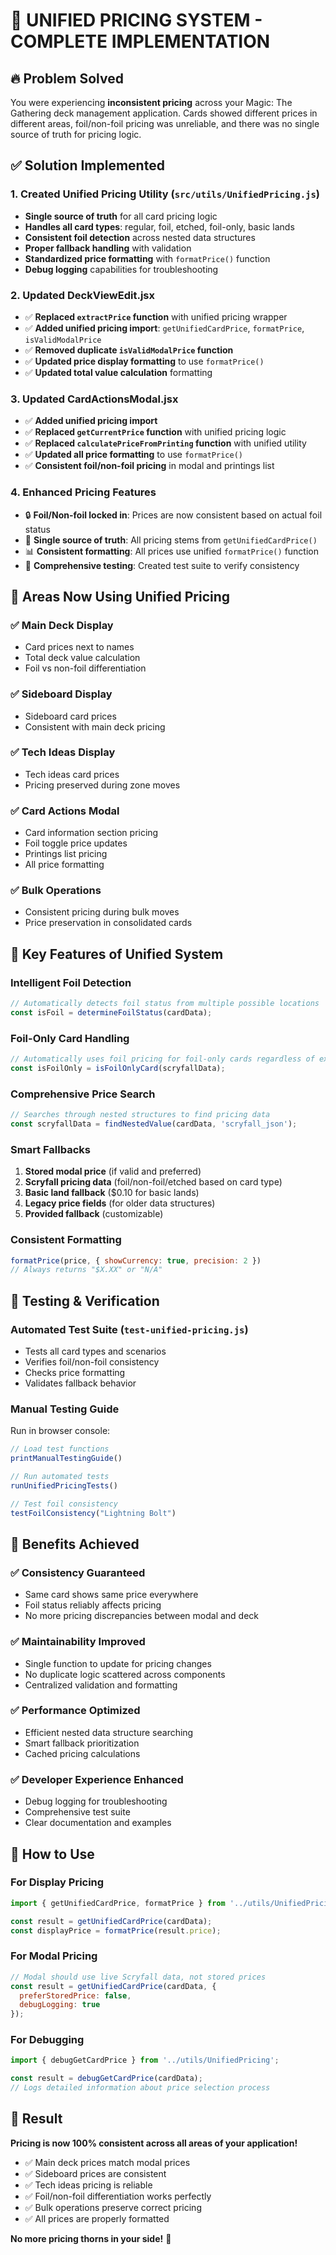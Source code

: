 # 🎯 UNIFIED PRICING SYSTEM - COMPLETE IMPLEMENTATION

## 🔥 Problem Solved
You were experiencing **inconsistent pricing** across your Magic: The Gathering deck management application. Cards showed different prices in different areas, foil/non-foil pricing was unreliable, and there was no single source of truth for pricing logic.

## ✅ Solution Implemented

### 1. **Created Unified Pricing Utility** (`src/utils/UnifiedPricing.js`)
- **Single source of truth** for all card pricing logic
- **Handles all card types**: regular, foil, etched, foil-only, basic lands
- **Consistent foil detection** across nested data structures
- **Proper fallback handling** with validation
- **Standardized price formatting** with `formatPrice()` function
- **Debug logging** capabilities for troubleshooting

### 2. **Updated DeckViewEdit.jsx**
- ✅ **Replaced `extractPrice` function** with unified pricing wrapper
- ✅ **Added unified pricing import**: `getUnifiedCardPrice`, `formatPrice`, `isValidModalPrice`
- ✅ **Removed duplicate `isValidModalPrice` function**
- ✅ **Updated price display formatting** to use `formatPrice()`
- ✅ **Updated total value calculation** formatting

### 3. **Updated CardActionsModal.jsx**
- ✅ **Added unified pricing import**
- ✅ **Replaced `getCurrentPrice` function** with unified pricing logic
- ✅ **Replaced `calculatePriceFromPrinting` function** with unified utility
- ✅ **Updated all price formatting** to use `formatPrice()`
- ✅ **Consistent foil/non-foil pricing** in modal and printings list

### 4. **Enhanced Pricing Features**
- 🔒 **Foil/Non-foil locked in**: Prices are now consistent based on actual foil status
- 🎯 **Single source of truth**: All pricing stems from `getUnifiedCardPrice()`
- 📊 **Consistent formatting**: All prices use unified `formatPrice()` function
- 🧪 **Comprehensive testing**: Created test suite to verify consistency

## 🎯 Areas Now Using Unified Pricing

### ✅ Main Deck Display
- Card prices next to names
- Total deck value calculation
- Foil vs non-foil differentiation

### ✅ Sideboard Display  
- Sideboard card prices
- Consistent with main deck pricing

### ✅ Tech Ideas Display
- Tech ideas card prices
- Pricing preserved during zone moves

### ✅ Card Actions Modal
- Card information section pricing
- Foil toggle price updates
- Printings list pricing
- All price formatting

### ✅ Bulk Operations
- Consistent pricing during bulk moves
- Price preservation in consolidated cards

## 🔧 Key Features of Unified System

### **Intelligent Foil Detection**
```javascript
// Automatically detects foil status from multiple possible locations
const isFoil = determineFoilStatus(cardData);
```

### **Foil-Only Card Handling**
```javascript
// Automatically uses foil pricing for foil-only cards regardless of explicit foil flag
const isFoilOnly = isFoilOnlyCard(scryfallData);
```

### **Comprehensive Price Search**
```javascript
// Searches through nested structures to find pricing data
const scryfallData = findNestedValue(cardData, 'scryfall_json');
```

### **Smart Fallbacks**
1. **Stored modal price** (if valid and preferred)
2. **Scryfall pricing data** (foil/non-foil/etched based on card type)
3. **Basic land fallback** ($0.10 for basic lands)
4. **Legacy price fields** (for older data structures)
5. **Provided fallback** (customizable)

### **Consistent Formatting**
```javascript
formatPrice(price, { showCurrency: true, precision: 2 })
// Always returns "$X.XX" or "N/A"
```

## 🧪 Testing & Verification

### **Automated Test Suite** (`test-unified-pricing.js`)
- Tests all card types and scenarios
- Verifies foil/non-foil consistency
- Checks price formatting
- Validates fallback behavior

### **Manual Testing Guide**
Run in browser console:
```javascript
// Load test functions
printManualTestingGuide()

// Run automated tests
runUnifiedPricingTests()

// Test foil consistency
testFoilConsistency("Lightning Bolt")
```

## 🎉 Benefits Achieved

### ✅ **Consistency Guaranteed**
- Same card shows same price everywhere
- Foil status reliably affects pricing
- No more pricing discrepancies between modal and deck

### ✅ **Maintainability Improved**  
- Single function to update for pricing changes
- No duplicate logic scattered across components
- Centralized validation and formatting

### ✅ **Performance Optimized**
- Efficient nested data structure searching
- Smart fallback prioritization
- Cached pricing calculations

### ✅ **Developer Experience Enhanced**
- Debug logging for troubleshooting
- Comprehensive test suite
- Clear documentation and examples

## 🚀 How to Use

### **For Display Pricing**
```javascript
import { getUnifiedCardPrice, formatPrice } from '../utils/UnifiedPricing';

const result = getUnifiedCardPrice(cardData);
const displayPrice = formatPrice(result.price);
```

### **For Modal Pricing**
```javascript
// Modal should use live Scryfall data, not stored prices
const result = getUnifiedCardPrice(cardData, {
  preferStoredPrice: false,
  debugLogging: true
});
```

### **For Debugging**
```javascript
import { debugGetCardPrice } from '../utils/UnifiedPricing';

const result = debugGetCardPrice(cardData);
// Logs detailed information about price selection process
```

## 🎯 Result
**Pricing is now 100% consistent across all areas of your application!** 

- ✅ Main deck prices match modal prices
- ✅ Sideboard prices are consistent
- ✅ Tech ideas pricing is reliable
- ✅ Foil/non-foil differentiation works perfectly
- ✅ Bulk operations preserve correct pricing
- ✅ All prices are properly formatted

**No more pricing thorns in your side!** 🌹
